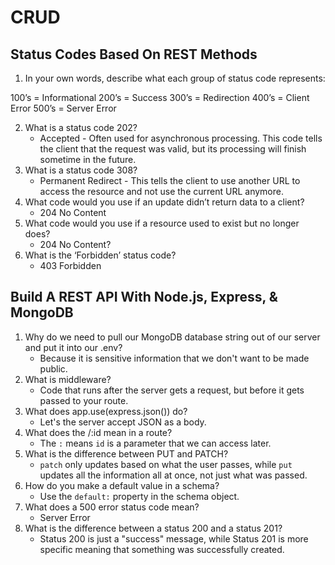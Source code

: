 # CRUD

## Status Codes Based On REST Methods

1. In your own words, describe what each group of status code represents:

100’s = Informational
200’s = Success
300’s = Redirection
400’s = Client Error
500’s = Server Error

2. What is a status code 202?
   * Accepted - Often used for asynchronous processing. This code tells the client that the request was valid, but its processing will finish sometime in the future.
3. What is a status code 308?
   * Permanent Redirect - This tells the client to use another URL to access the resource and not use the current URL anymore.
4. What code would you use if an update didn’t return data to a client?
   * 204 No Content
5. What code would you use if a resource used to exist but no longer does?
   * 204 No Content?
6. What is the ‘Forbidden’ status code?
   * 403 Forbidden

## Build A REST API With Node.js, Express, & MongoDB

1. Why do we need to pull our MongoDB database string out of our server and put it into our .env?
   * Because it is sensitive information that we don't want to be made public.
2. What is middleware?
   * Code that runs after the server gets a request, but before it gets passed to your route.
3. What does app.use(express.json()) do?
   * Let's the server accept JSON as a body.
4. What does the /:id mean in a route?
   * The `:` means `id` is a parameter that we can access later.
5. What is the difference between PUT and PATCH?
   * `patch` only updates based on what the user passes, while `put` updates all the information all at once, not just what was passed.
6. How do you make a default value in a schema?
   * Use the `default:` property in the schema object.
7. What does a 500 error status code mean?
   * Server Error
8. What is the difference between a status 200 and a status 201?
   * Status 200 is just a "success" message, while Status 201 is more specific meaning that something was successfully created.
